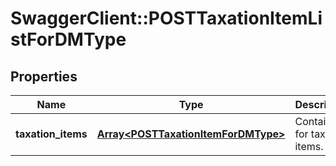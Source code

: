 # SwaggerClient::POSTTaxationItemListForDMType

## Properties
Name | Type | Description | Notes
------------ | ------------- | ------------- | -------------
**taxation_items** | [**Array&lt;POSTTaxationItemForDMType&gt;**](POSTTaxationItemForDMType.md) | Container for taxation items.  | [optional] 


